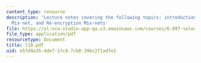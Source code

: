 ```yaml
---
content_type: resource
description: 'Lecture notes covering the following topics: introduction, decryption
  Mix-net, and Re-encryption Mix-nets'
file: https://ol-ocw-studio-app-qa.s3.amazonaws.com/courses/6-897-selected-topics-in-cryptography-spring-2004/e5fd9a35dde71fc87cb839bc2f1adfe2_l18.pdf
file_type: application/pdf
resourcetype: Document
title: l18.pdf
uid: e5fd9a35-dde7-1fc8-7cb8-39bc2f1adfe2
---
```

